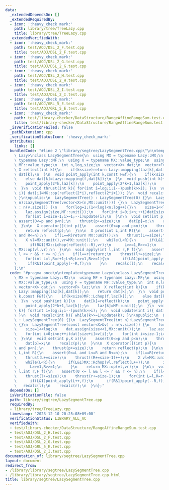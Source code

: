 ```yaml
---
data:
  _extendedDependsOn: []
  _extendedRequiredBy:
  - icon: ':heavy_check_mark:'
    path: library/tree/TreeLazy.cpp
    title: library/tree/TreeLazy.cpp
  _extendedVerifiedWith:
  - icon: ':heavy_check_mark:'
    path: test/AOJ/DSL_2_F.test.cpp
    title: test/AOJ/DSL_2_F.test.cpp
  - icon: ':heavy_check_mark:'
    path: test/AOJ/DSL_2_G.test.cpp
    title: test/AOJ/DSL_2_G.test.cpp
  - icon: ':heavy_check_mark:'
    path: test/AOJ/DSL_2_H.test.cpp
    title: test/AOJ/DSL_2_H.test.cpp
  - icon: ':heavy_check_mark:'
    path: test/AOJ/DSL_2_I.test.cpp
    title: test/AOJ/DSL_2_I.test.cpp
  - icon: ':heavy_check_mark:'
    path: test/AOJ/GRL_5_E.test.cpp
    title: test/AOJ/GRL_5_E.test.cpp
  - icon: ':heavy_check_mark:'
    path: test/library-checker/DataStructure/RangeAffineRangeSum.test.cpp
    title: test/library-checker/DataStructure/RangeAffineRangeSum.test.cpp
  _isVerificationFailed: false
  _pathExtension: cpp
  _verificationStatusIcon: ':heavy_check_mark:'
  attributes:
    links: []
  bundledCode: "#line 2 \"library/segtree/LazySegmentTree.cpp\"\n\ntemplate<typename\
    \ Lazy>\nclass LazySegmentTree{\n  using MX = typename Lazy::MX;\n  using MF =\
    \ typename Lazy::MF;\n  using X = typename MX::value_type;\n  using F = typename\
    \ MF::value_type;\n  int n,log,size;\n  vector<X> dat;\n  vector<F> laz;\n\n \
    \ X reflect(int k){\n    if(k<size)return Lazy::mapping(laz[k],dat[k]);\n    return\
    \ dat[k];\n  }\n  void point_apply(int k,const F&f){\n    if(k<size)MF::Lchop(f,laz[k]);\n\
    \    else dat[k]=Lazy::mapping(f,dat[k]);\n  }\n  void push(int k){\n    dat[k]=reflect(k);\n\
    \    point_apply(2*k,laz[k]);\n    point_apply(2*k+1,laz[k]);\n    laz[k]=MF::unit();\n\
    \  }\n  void thrust(int k){ for(int i=log;i;i--)push(k>>i); }\n  void update(int\
    \ i){ dat[i]=MX::op(reflect(2*i),reflect(2*i+1)); }\n  void recalc(int k){ while(k>>=1)update(k);\
    \ }\n\npublic:\n  LazySegmentTree() : LazySegmentTree(0) {}\n  LazySegmentTree(int\
    \ n):LazySegmentTree(vector<X>(n,MX::unit())) {}\n  LazySegmentTree(const vector<X>&v)\
    \ : n(v.size()) {\n    for(log=1;(1<<log)<n;log++){}\n    size=1<<log;\n    dat.assign(size<<1,MX::unit());\n\
    \    laz.assign(size,MF::unit());\n    for(int i=0;i<n;++i)dat[size+i]=v[i];\n\
    \    for(int i=size-1;i>=1;--i)update(i);\n  }\n\n  void set(int p,X x){\n   \
    \ assert(0<=p and p<n);\n    thrust(p+=size);\n    dat[p]=x;\n    recalc(p);\n\
    \  }\n\n  X operator[](int p){\n    assert(0<=p and p<n);\n    thrust(p+=size);\n\
    \    return reflect(p);\n  }\n\n  X prod(int L,int R){\n    assert(0<=L and L<=R\
    \ and R<=n);\n    if(L==R)return MX::unit();\n    thrust(L+=size);\n    thrust((R+=size-1)++);\n\
    \    X vl=MX::unit(),vr=MX::unit();\n    while(L<R){\n      if(L&1)MX::Rchop(vl,reflect(L++));\n\
    \      if(R&1)MX::Lchop(reflect(--R),vr);\n      L>>=1,R>>=1;\n    }\n    return\
    \ MX::op(vl,vr);\n  }\n\n  void apply(int l,int r,F f){\n    assert(0 <= l &&\
    \ l <= r && r <= n);\n    if(l==r)return;\n    thrust(l+=size);\n    thrust(r+=size-1);\n\
    \    for(int L=l,R=r+1;L<R;L>>=1,R>>=1){\n      if(L&1)point_apply(L++,f);\n \
    \     if(R&1)point_apply(--R,f);\n    }\n    recalc(l);\n    recalc(r);\n  }\n\
    };\n"
  code: "#pragma once\n\ntemplate<typename Lazy>\nclass LazySegmentTree{\n  using\
    \ MX = typename Lazy::MX;\n  using MF = typename Lazy::MF;\n  using X = typename\
    \ MX::value_type;\n  using F = typename MF::value_type;\n  int n,log,size;\n \
    \ vector<X> dat;\n  vector<F> laz;\n\n  X reflect(int k){\n    if(k<size)return\
    \ Lazy::mapping(laz[k],dat[k]);\n    return dat[k];\n  }\n  void point_apply(int\
    \ k,const F&f){\n    if(k<size)MF::Lchop(f,laz[k]);\n    else dat[k]=Lazy::mapping(f,dat[k]);\n\
    \  }\n  void push(int k){\n    dat[k]=reflect(k);\n    point_apply(2*k,laz[k]);\n\
    \    point_apply(2*k+1,laz[k]);\n    laz[k]=MF::unit();\n  }\n  void thrust(int\
    \ k){ for(int i=log;i;i--)push(k>>i); }\n  void update(int i){ dat[i]=MX::op(reflect(2*i),reflect(2*i+1));\
    \ }\n  void recalc(int k){ while(k>>=1)update(k); }\n\npublic:\n  LazySegmentTree()\
    \ : LazySegmentTree(0) {}\n  LazySegmentTree(int n):LazySegmentTree(vector<X>(n,MX::unit()))\
    \ {}\n  LazySegmentTree(const vector<X>&v) : n(v.size()) {\n    for(log=1;(1<<log)<n;log++){}\n\
    \    size=1<<log;\n    dat.assign(size<<1,MX::unit());\n    laz.assign(size,MF::unit());\n\
    \    for(int i=0;i<n;++i)dat[size+i]=v[i];\n    for(int i=size-1;i>=1;--i)update(i);\n\
    \  }\n\n  void set(int p,X x){\n    assert(0<=p and p<n);\n    thrust(p+=size);\n\
    \    dat[p]=x;\n    recalc(p);\n  }\n\n  X operator[](int p){\n    assert(0<=p\
    \ and p<n);\n    thrust(p+=size);\n    return reflect(p);\n  }\n\n  X prod(int\
    \ L,int R){\n    assert(0<=L and L<=R and R<=n);\n    if(L==R)return MX::unit();\n\
    \    thrust(L+=size);\n    thrust((R+=size-1)++);\n    X vl=MX::unit(),vr=MX::unit();\n\
    \    while(L<R){\n      if(L&1)MX::Rchop(vl,reflect(L++));\n      if(R&1)MX::Lchop(reflect(--R),vr);\n\
    \      L>>=1,R>>=1;\n    }\n    return MX::op(vl,vr);\n  }\n\n  void apply(int\
    \ l,int r,F f){\n    assert(0 <= l && l <= r && r <= n);\n    if(l==r)return;\n\
    \    thrust(l+=size);\n    thrust(r+=size-1);\n    for(int L=l,R=r+1;L<R;L>>=1,R>>=1){\n\
    \      if(L&1)point_apply(L++,f);\n      if(R&1)point_apply(--R,f);\n    }\n \
    \   recalc(l);\n    recalc(r);\n  }\n};"
  dependsOn: []
  isVerificationFile: false
  path: library/segtree/LazySegmentTree.cpp
  requiredBy:
  - library/tree/TreeLazy.cpp
  timestamp: '2023-12-10 20:25:08+09:00'
  verificationStatus: LIBRARY_ALL_AC
  verifiedWith:
  - test/library-checker/DataStructure/RangeAffineRangeSum.test.cpp
  - test/AOJ/DSL_2_H.test.cpp
  - test/AOJ/DSL_2_F.test.cpp
  - test/AOJ/DSL_2_G.test.cpp
  - test/AOJ/GRL_5_E.test.cpp
  - test/AOJ/DSL_2_I.test.cpp
documentation_of: library/segtree/LazySegmentTree.cpp
layout: document
redirect_from:
- /library/library/segtree/LazySegmentTree.cpp
- /library/library/segtree/LazySegmentTree.cpp.html
title: library/segtree/LazySegmentTree.cpp
---
```

